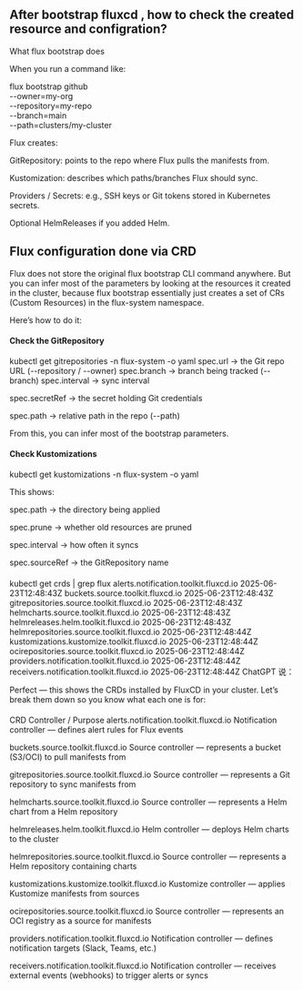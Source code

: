 ## After bootstrap fluxcd , how to check the created resource and configration?

What flux bootstrap does

When you run a command like:

flux bootstrap github \
  --owner=my-org \
  --repository=my-repo \
  --branch=main \
  --path=clusters/my-cluster


Flux creates:

GitRepository: points to the repo where Flux pulls the manifests from.

Kustomization: describes which paths/branches Flux should sync.

Providers / Secrets: e.g., SSH keys or Git tokens stored in Kubernetes secrets.

Optional HelmReleases if you added Helm.

## Flux configuration done via CRD
Flux does not store the original flux bootstrap CLI command anywhere. But you can infer most of the parameters by looking at the resources it created in the cluster, because flux bootstrap essentially just creates a set of CRs (Custom Resources) in the flux-system namespace.

Here’s how to do it:

#### Check the GitRepository
kubectl get gitrepositories -n flux-system -o yaml
spec.url → the Git repo URL (--repository / --owner)
spec.branch → branch being tracked (--branch)
spec.interval → sync interval

spec.secretRef → the secret holding Git credentials

spec.path → relative path in the repo (--path)

From this, you can infer most of the bootstrap parameters.

#### Check Kustomizations
kubectl get kustomizations -n flux-system -o yaml


This shows:

spec.path → the directory being applied

spec.prune → whether old resources are pruned

spec.interval → how often it syncs

spec.sourceRef → the GitRepository name

####
kubectl get crds | grep flux
alerts.notification.toolkit.fluxcd.io                      2025-06-23T12:48:43Z
buckets.source.toolkit.fluxcd.io                           2025-06-23T12:48:43Z
gitrepositories.source.toolkit.fluxcd.io                   2025-06-23T12:48:43Z
helmcharts.source.toolkit.fluxcd.io                        2025-06-23T12:48:43Z
helmreleases.helm.toolkit.fluxcd.io                        2025-06-23T12:48:43Z
helmrepositories.source.toolkit.fluxcd.io                  2025-06-23T12:48:44Z
kustomizations.kustomize.toolkit.fluxcd.io                 2025-06-23T12:48:44Z
ocirepositories.source.toolkit.fluxcd.io                   2025-06-23T12:48:44Z
providers.notification.toolkit.fluxcd.io                   2025-06-23T12:48:44Z
receivers.notification.toolkit.fluxcd.io                   2025-06-23T12:48:44Z
ChatGPT 说：

Perfect — this shows the CRDs installed by FluxCD in your cluster. Let’s break them down so you know what each one is for:
####
CRD	Controller / Purpose
alerts.notification.toolkit.fluxcd.io	Notification controller — defines alert rules for Flux events

buckets.source.toolkit.fluxcd.io	Source controller — represents a bucket (S3/OCI) to pull manifests from

gitrepositories.source.toolkit.fluxcd.io	Source controller — represents a Git repository to sync manifests from

helmcharts.source.toolkit.fluxcd.io	Source controller — represents a Helm chart from a Helm repository

helmreleases.helm.toolkit.fluxcd.io	Helm controller — deploys Helm charts to the cluster

helmrepositories.source.toolkit.fluxcd.io	Source controller — represents a Helm repository containing charts

kustomizations.kustomize.toolkit.fluxcd.io	Kustomize controller — applies Kustomize manifests from sources

ocirepositories.source.toolkit.fluxcd.io	Source controller — represents an OCI registry as a source for manifests

providers.notification.toolkit.fluxcd.io	Notification controller — defines notification targets (Slack, Teams, etc.)

receivers.notification.toolkit.fluxcd.io	Notification controller — receives external events (webhooks) to trigger alerts or syncs
